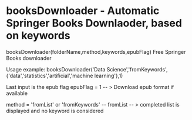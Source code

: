 # booksDownloader - Automatic Springer Books Downlaoder, based on keywords
booksDownloader(folderName,method,keywords,epubFlag)
Free Springer Books downloader

Usage example:
booksDownloader('Data Science','fromKeywords',{'data','statistics','artificial','machine learning'},1)

Last input is the epub flag
epubFlag = 1 -- > Download epub format if available

method = 'fromList' or 'fromKeywords' -- fromList -- > completed list is displayed and no keyword is considered
